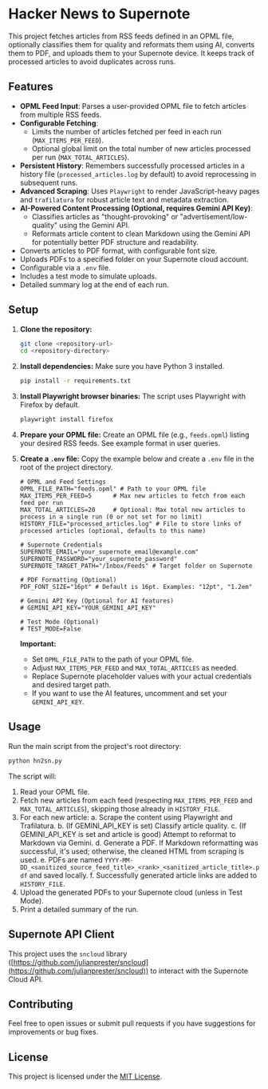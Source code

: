 # Hacker News to Supernote

This project fetches articles from RSS feeds defined in an OPML file, optionally classifies them for quality and reformats them using AI, converts them to PDF, and uploads them to your Supernote device. It keeps track of processed articles to avoid duplicates across runs.

## Features

*   **OPML Feed Input**: Parses a user-provided OPML file to fetch articles from multiple RSS feeds.
*   **Configurable Fetching**: 
    *   Limits the number of articles fetched per feed in each run (`MAX_ITEMS_PER_FEED`).
    *   Optional global limit on the total number of new articles processed per run (`MAX_TOTAL_ARTICLES`).
*   **Persistent History**: Remembers successfully processed articles in a history file (`processed_articles.log` by default) to avoid reprocessing in subsequent runs.
*   **Advanced Scraping**: Uses `Playwright` to render JavaScript-heavy pages and `trafilatura` for robust article text and metadata extraction.
*   **AI-Powered Content Processing (Optional, requires Gemini API Key)**:
    *   Classifies articles as "thought-provoking" or "advertisement/low-quality" using the Gemini API.
    *   Reformats article content to clean Markdown using the Gemini API for potentially better PDF structure and readability.
*   Converts articles to PDF format, with configurable font size.
*   Uploads PDFs to a specified folder on your Supernote cloud account.
*   Configurable via a `.env` file.
*   Includes a test mode to simulate uploads.
*   Detailed summary log at the end of each run.

## Setup

1.  **Clone the repository:**
    ```bash
    git clone <repository-url>
    cd <repository-directory>
    ```

2.  **Install dependencies:**
    Make sure you have Python 3 installed.
    ```bash
    pip install -r requirements.txt
    ```

3.  **Install Playwright browser binaries:**
    The script uses Playwright with Firefox by default.
    ```bash
    playwright install firefox
    ```

4.  **Prepare your OPML file:**
    Create an OPML file (e.g., `feeds.opml`) listing your desired RSS feeds. See example format in user queries.

5.  **Create a `.env` file:**
    Copy the example below and create a `.env` file in the root of the project directory.
    ```dotenv
    # OPML and Feed Settings
    OPML_FILE_PATH="feeds.opml" # Path to your OPML file
    MAX_ITEMS_PER_FEED=5      # Max new articles to fetch from each feed per run
    MAX_TOTAL_ARTICLES=20     # Optional: Max total new articles to process in a single run (0 or not set for no limit)
    HISTORY_FILE="processed_articles.log" # File to store links of processed articles (optional, defaults to this name)

    # Supernote Credentials
    SUPERNOTE_EMAIL="your_supernote_email@example.com"
    SUPERNOTE_PASSWORD="your_supernote_password"
    SUPERNOTE_TARGET_PATH="/Inbox/Feeds" # Target folder on Supernote

    # PDF Formatting (Optional)
    PDF_FONT_SIZE="16pt" # Default is 16pt. Examples: "12pt", "1.2em"

    # Gemini API Key (Optional for AI features)
    # GEMINI_API_KEY="YOUR_GEMINI_API_KEY"

    # Test Mode (Optional)
    # TEST_MODE=False
    ```
    **Important:**
    *   Set `OPML_FILE_PATH` to the path of your OPML file.
    *   Adjust `MAX_ITEMS_PER_FEED` and `MAX_TOTAL_ARTICLES` as needed.
    *   Replace Supernote placeholder values with your actual credentials and desired target path.
    *   If you want to use the AI features, uncomment and set your `GEMINI_API_KEY`.

## Usage

Run the main script from the project's root directory:

```bash
python hn2sn.py
```

The script will:
1.  Read your OPML file.
2.  Fetch new articles from each feed (respecting `MAX_ITEMS_PER_FEED` and `MAX_TOTAL_ARTICLES`), skipping those already in `HISTORY_FILE`.
3.  For each new article:
    a.  Scrape the content using Playwright and Trafilatura.
    b.  (If GEMINI_API_KEY is set) Classify article quality.
    c.  (If GEMINI_API_KEY is set and article is good) Attempt to reformat to Markdown via Gemini.
    d.  Generate a PDF. If Markdown reformatting was successful, it's used; otherwise, the cleaned HTML from scraping is used.
    e.  PDFs are named `YYYY-MM-DD_<sanitized_source_feed_title>_<rank>_<sanitized_article_title>.pdf` and saved locally.
    f.  Successfully generated article links are added to `HISTORY_FILE`.
4.  Upload the generated PDFs to your Supernote cloud (unless in Test Mode).
5.  Print a detailed summary of the run.

## Supernote API Client

This project uses the `sncloud` library ([https://github.com/julianprester/sncloud](https://github.com/julianprester/sncloud)) to interact with the Supernote Cloud API.

## Contributing

Feel free to open issues or submit pull requests if you have suggestions for improvements or bug fixes. 
## License

This project is licensed under the [MIT License](LICENSE).

